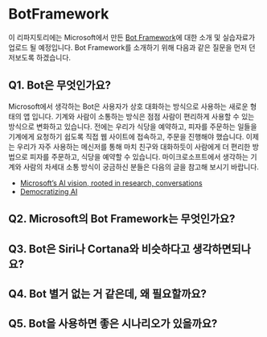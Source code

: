 # BotFramework
이 리파지토리에는 Microsoft에서 만든 [Bot Framework](https://dev.botframework.com/)에 대한 소개 및 실습자료가 업로드 될 예정입니다.
Bot Framework를 소개하기 위해 다음과 같은 질문을 먼저 던저보도록 하겠습니다. 

## Q1. Bot은 무엇인가요?
Microsoft에서 생각하는 Bot은 사용자가 상호 대화하는 방식으로 사용하는 새로운 형태의 앱 입니다. 기계와 사람이 소통하는 방식은 점점 사람이 편리하게 사용할 수 있는 방식으로 변화하고 있습니다. 전에는 우리가 식당을 예약하고, 피자를 주문하는 일들을 기계에게 요청하기 쉽도록 직접 웹 사이트에 접속하고, 주문을 진행해야 했습니다. 이제는 우리가 자주 사용하는 메신저를 통해 마치 친구와 대화하듯이 사람에게 더 편리한 방법으로 피자를 주문하고, 식당을 예약할 수 있습니다. 마이크로소프트에서 생각하는 기계와 사람의 차세대 소통 방식이 궁금하신 분들은 다음의 글을 참고해 보시기 바랍니다.

* [Microsoft’s AI vision, rooted in research, conversations](https://news.microsoft.com/features/microsofts-ai-vision-rooted-in-research-conversations/)
* [Democratizing AI](https://news.microsoft.com/features/democratizing-ai/)

## Q2. Microsoft의 Bot Framework는 무엇인가요?

## Q3. Bot은 Siri나 Cortana와 비슷하다고 생각하면되나요?

## Q4. Bot 별거 없는 거 같은데, 왜 필요할까요? 

## Q5. Bot을 사용하면 좋은 시나리오가 있을까요?
